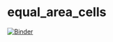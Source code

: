 # equal_area_cells


[![Binder](https://mybinder.org/badge_logo.svg)](https://mybinder.org/v2/gh/harrybadawson/equal_area_cells/main?labpath=equal_area_cells_loop.ipynb)
